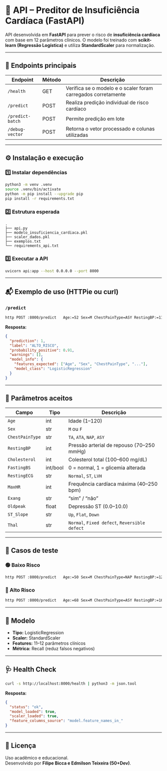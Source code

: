 # 💖 API – Preditor de Insuficiência Cardíaca (FastAPI)

API desenvolvida em **FastAPI** para prever o risco de **insuficiência cardíaca** com base em 12 parâmetros clínicos.
O modelo foi treinado com **scikit-learn (Regressão Logística)** e utiliza **StandardScaler** para normalização.

---

## 🚀 Endpoints principais

| Endpoint         | Método | Descrição                                                     |
|------------------|--------|---------------------------------------------------------------|
| `/health`        | GET    | Verifica se o modelo e o scaler foram carregados corretamente |
| `/predict`       | POST   | Realiza predição individual de risco cardíaco                 |
| `/predict-batch` | POST   | Permite predição em lote                                      |
| `/debug-vector`  | POST   | Retorna o vetor processado e colunas utilizadas               |

---

## ⚙️ Instalação e execução

### 1️⃣ Instalar dependências
```bash
python3 -m venv .venv
source .venv/bin/activate
python -m pip install --upgrade pip
pip install -r requirements.txt
```

### 2️⃣ Estrutura esperada
```
.
├── api.py
├── modelo_insuficiencia_cardiaca.pkl
├── scaler_dados.pkl
├── exemplos.txt
└── requirements_api.txt
```

### 3️⃣ Executar a API
```bash
uvicorn api:app --host 0.0.0.0 --port 8000
```

---

## 📬 Exemplo de uso (HTTPie ou curl)

### `/predict`
```bash
http POST :8000/predict   Age:=52 Sex=M ChestPainType=ASY RestingBP:=110 Cholesterol:=130   FastingBS:=0 RestingECG=Normal MaxHR:=78 Exang=não Oldpeak:=0.0 ST_Slope=Flat Thal=Normal
```

**Resposta:**
```json
{
  "prediction": 1,
  "label": "ALTO_RISCO",
  "probability_positive": 0.91,
  "warnings": [],
  "model_info": {
    "features_expected": ["Age", "Sex", "ChestPainType", "..."],
    "model_class": "LogisticRegression"
  }
}
```

---

## 🧩 Parâmetros aceitos

| Campo           | Tipo     | Descrição                                     |
|-----------------|----------|-----------------------------------------------|
| `Age`           | int      | Idade (1–120)                                 |
| `Sex`           | str      | `M` ou `F`                                    |
| `ChestPainType` | str      | `TA`, `ATA`, `NAP`, `ASY`                     |
| `RestingBP`     | int      | Pressão arterial de repouso (70–250 mmHg)     |
| `Cholesterol`   | int      | Colesterol total (100–600 mg/dL)              |
| `FastingBS`     | int/bool | 0 = normal, 1 = glicemia alterada             |
| `RestingECG`    | str      | `Normal`, `ST`, `LVH`                         |
| `MaxHR`         | int      | Frequência cardíaca máxima (40–250 bpm)       |
| `Exang`         | str      | “sim” / “não”                                 |
| `Oldpeak`       | float    | Depressão ST (0.0–10.0)                       |
| `ST_Slope`      | str      | `Up`, `Flat`, `Down`                          |
| `Thal`          | str      | `Normal`, `Fixed defect`, `Reversible defect` |

---

## 🧪 Casos de teste

### 🟢 Baixo Risco
```bash
http POST :8000/predict   Age:=50 Sex=M ChestPainType=NAP RestingBP:=125 Cholesterol:=190   FastingBS:=0 RestingECG=Normal MaxHR:=165 Exang=não Oldpeak:=0.2 ST_Slope=Up Thal=Normal
```

### 🔴 Alto Risco
```bash
http POST :8000/predict   Age:=68 Sex=M ChestPainType=ASY RestingBP:=160 Cholesterol:=290   FastingBS:=1 RestingECG=LVH MaxHR:=82 Exang=sim Oldpeak:=3.1 ST_Slope=Flat Thal="Fixed defect"
```

---

## 🧠 Modelo

- **Tipo:** LogisticRegression
- **Scaler:** StandardScaler
- **Features:** 11–12 parâmetros clínicos
- **Métrica:** Recall (reduz falsos negativos)

---

## 🩺 Health Check
```bash
curl -s http://localhost:8000/health | python3 -m json.tool
```

**Resposta:**
```json
{
  "status": "ok",
  "model_loaded": true,
  "scaler_loaded": true,
  "feature_columns_source": "model.feature_names_in_"
}
```

---

## 📜 Licença
Uso acadêmico e educacional.  
Desenvolvido por **Filipe Bicca e Edmilson Teixeira (50+Dev)**.
